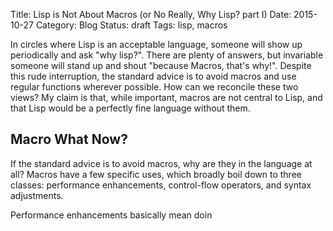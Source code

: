 Title: Lisp is Not About Macros (or No Really, Why Lisp? part I)
Date: 2015-10-27
Category: Blog
Status: draft
Tags: lisp, macros

In circles where Lisp is an acceptable language, someone will show up
periodically and ask "why lisp?". There are plenty of answers, but
invariable someone will stand up and shout "because Macros, that's
why!". Despite this rude interruption, the standard advice is to avoid
macros and use regular functions wherever possible. How can we
reconcile these two views? My claim is that, while important, macros
are not central to Lisp, and that Lisp would be a perfectly fine
language without them.

## Macro What Now?

If the standard advice is to avoid macros, why are they in the
language at all? Macros have a few specific uses, which broadly boil
down to three classes: performance enhancements, control-flow
operators, and syntax adjustments.

Performance enhancements basically mean doin


